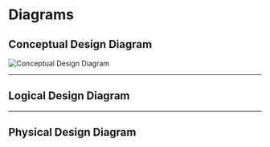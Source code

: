 
# Diagrams

## Conceptual Design Diagram

![Conceptual Design Diagram](https://github.com/h0bbel/homelab/images/conceptual.png "Conceptual Design Diagram")

---
## Logical Design Diagram

---
## Physical Design Diagram